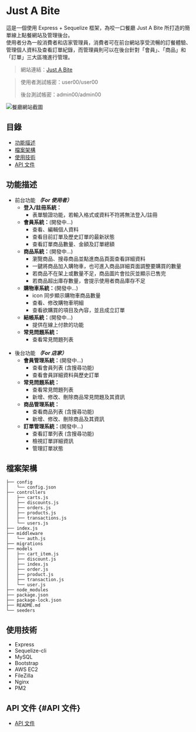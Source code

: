 # Just A Bite

這是一個使用 Express + Sequelize 框架，為咬一口餐廳 Just A Bite 所打造的簡單線上點餐網站及管理後台。<br>
使用者分為一般消費者和店家管理員，消費者可在前台網站享受流暢的訂餐體驗、管理個人資料及查看訂單紀錄，而管理員則可以在後台針對「會員」、「商品」和「訂單」三大區塊進行管理。

> 網站連結：[Just A Bite](123)

> 使用者測試帳密：user00/user00
>
> 後台測試帳密：admin00/admin00

![餐廳網站截圖](https://user-images.githubusercontent.com/80152099/182073338-899c0396-c309-4898-b32b-ac020828f1f9.png "餐廳網站截圖")

## 目錄

- [功能描述](#功能描述)
- [檔案架構](#檔案架構)
- [使用技術](#使用技術)
- [API 文件](#API文件)

## 功能描述

- 前台功能 **_（For 使用者）_**
  - **登入/註冊系統：**
    - 表單驗證功能，若輸入格式或資料不符將無法登入/註冊
      <br>
  - **會員系統：**(開發中...)
    - 查看、編輯個人資料
    - 查看目前訂單及歷史訂單的最新狀態
    - 查看訂單商品數量、金額及訂單總額
      <br>
  - **商品系統：**(開發中...)
    - 瀏覽商品、搜尋商品並點進商品頁面查看詳細資料
    - 一鍵將商品加入購物車，也可進入商品詳細頁面調整要購買的數量
    - 若商品不在架上或數量不足，商品圖片會拉灰並顯示已售完
    - 若商品超出庫存數量，會提示使用者商品庫存不足
      <br>
  - **購物車系統：**(開發中...)
    - icon 同步顯示購物車商品數量
    - 查看、修改購物車明細
    - 查看欲購買的項目及內容，並且成立訂單
      <br>
  - **結帳系統：**(開發中...)
    - 提供在線上付款的功能
      <br>
  - **常見問題系統：**
    - 查看常見問題列表
      <br><br>
- 後台功能 **_（For 店家）_**
  - **會員管理系統：**(開發中...)
    - 查看會員列表 (含搜尋功能)
    - 查看會員詳細資料與歷史訂單
      <br>
  - **常見問題系統：**
    - 查看常見問題列表
    - 新增、修改、刪除商品常見問題及其資訊
      <br>
  - **商品管理系統：**
    - 查看商品列表 (含搜尋功能)
    - 新增、修改、刪除商品及其資訊
      <br>
  - **訂單管理系統：**(開發中...)
    - 查看訂單列表 (含搜尋功能)
    - 檢視訂單詳細資訊
    - 管理訂單狀態
      <br>

## 檔案架構

```
├── config
│   └── config.json
├── controllers
│   ├── carts.js
│   ├── discounts.js
│   ├── orders.js
│   ├── products.js
│   ├── transactions.js
│   └── users.js
├── index.js
├── middleware
│   └── auth.js
├── migrations
├── models
│   ├── cart_item.js
│   ├── discount.js
│   ├── index.js
│   ├── order.js
│   ├── product.js
│   ├── transaction.js
│   └── user.js
├── node_modules
├── package.json
├── package-lock.json
├── README.md
└── seeders
```

## 使用技術

- Express
- Sequelize-cli
- MySQL
- Bootstrap
- AWS EC2
- FileZilla
- Nginx
- PM2

## API 文件 {#API 文件}

- [API 文件](./api_docs.md)

